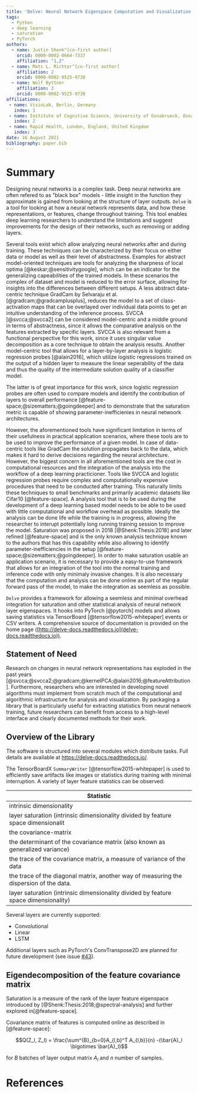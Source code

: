 ```yaml
---
title: 'Delve: Neural Network Eigenspace Computation and Visualization'
tags:
  - Python
  - deep learning
  - saturation
  - PyTorch
authors:
  - name: Justin Shenk^[co-first author]
    orcid: 0000-0002-0664-7337
    affiliation: "1,2"
  - name: Mats L. Richter^[co-first author]
    affiliation: 2
    orcid: 0000-0002-9525-9730
  - name: Wolf Byttner
    affiliation: 3
    orcid: 0000-0002-9525-9730
affiliations:
 - name: VisioLab, Berlin, Germany
   index: 1
 - name: Institute of Cognitive Science, University of Osnabrueck, Osnabrueck, Germany
   index: 2
 - name: Rapid Health, London, England, United Kingdom
   index: 3
date: 16 August 2021
bibliography: paper.bib
---
```


# Summary
Designing neural networks is a complex task.
Deep neural networks are often refered to as "black box" models - little insight in the function they approximate is gained from looking at the structure of layer outputs.
``Delve`` is a tool for looking at how a neural network represents data, and how these representations, or features, change throughout training.
This tool enables deep learning researchers to understand the limitations and suggest improvements for the design of their networks, such as removing or adding layers.

Several tools exist which allow analyzing neural networks after and during training.
These techniques can be characterized by their focus on either data or model as well as their level of abstractness.
Examples for abstract model-oriented techniques are tools for analyzing the sharpness of local optima [@keskar;@sensitivitygoogle], which can be an indicator for the generalizing capeabilities of the trained models.
In these scenarios the complex of dataset and model is reduced to the error surface, allowing for insights into the differences between different setups.
A less abstract data-centric technique GradCam by Selvaraju et al. [@gradcam;@gradcamplusplus], reduces the model to a set of class-activation maps that can be overlayed over individual data points to get an intuitive understanding of the inference process.
SVCCA [@svcca;@svcca2] can be considered model-centric and a middle ground in terms of abstractness, since it allows the comparative analysis on the features extracted by specific layers.
SVCCA is also relevant from a functional perspective for this work, since it uses singular value decomposition as a core technique to obtain the analysis results.
Another model-centric tool that allows for a layer-by-layer analysis is logistic regression probes [@alain2016], which utilize logistic regressions trained on the output of a hidden layer to measure the linear seperability of the data and thus the quality of the intermediate solution quality of a classifier model.

The latter is of great importance for this work, since logistic regression probes are often used to compare models and identify the contribution of layers to overall performance [@feature-space;@sizematters;@goingdeeper] and to demonstrate that the saturation metric is capable of showing parameter-inefficienies in neural netwoork architectures.

However, the aforementioned tools have significant limitation in terms of their usefulness in practical application scenarios, where these tools are to be used to improve the performance of a given model.
In case of data-centric tools like GradCam the solution propagates back to the data, which makes it hard to derive decisions regarding the neural architecture.
However, the biggest concern in all aforementioned tools are the cost in computational resources and the integration of the analysis into the workflow of a deep learning practicioner.
Tools like SVCCA and logistic regression probes require complex and computationally expensive procedures that need to be conducted after training.
This naturally limits these techniques to small benchmarks and primarily academic datasets like Cifar10 [@feature-space].
A analysis tool that is to be used during the development of a deep learning based model needs to be able to be used with little computational and workflow overhead as possible.
Ideally the analysis can be done life while the training is in progress, allowing the researcher to interupt potentially long running training session to improve the model.
Saturation was proposed in 2018 [@Shenk:Thesis:2018] and later refined [@feature-space] and is the only known analysis technique known to the authors that has this capability while also allowing to identify parameter-inefficiencies in the setup [@feature-space;@sizematters;@goingdeeper].
In order to make saturation usable an application scenario, it is necessary to provide a easy-to-use framework that allows for an integration of the tool into the normal training and inference code with only minimaly invasive changes.
It is also necessary that the computation and analysis can be done online as part of the regular forward pass of the model, to make the integration as seemless as possible.

``Delve`` provides a framework for allowing a seemless and minimal overhead integration for saturation and
other statistical analysis of neural network layer eigenspaces.
It hooks into PyTorch [@pytorch] models and allows saving statistics via TensorBoard [@tensorflow2015-whitepaper] events or CSV writers.
A comprehensive source of documentation is provided on the home page
([http://delve-docs.readthedocs.io](delve-docs.readthedocs.io)).


## Statement of Need
Research on changes in neural network representations has exploded in the past years [@svcca;@svcca2;@gradcam;@kernelPCA;@alain2016;@featureAttribution].
Furthermore, researchers who are interested in developing novel algorithms must implement from scratch much of the computational and algorithmic infrastructure for analysis and visualization.
By packaging a library that is particularly useful for extracting statistics from neural network training, future researchers can benefit from access to a high-level interface and clearly documented methods for their work.

## Overview of the Library
The software is structured into several modules which distribute tasks. Full details are available at <https://delve-docs.readthedocs.io/>.

The TensorBoardX `SummaryWriter` [@tensorflow2015-whitepaper] is used to efficiently save artifacts like images or statistics during training with minimal interruption.
A variety of layer feature statistics can be observed:

| Statistic |
|----------------------------------------------------------------------------------|
| intrinsic dimensionality                                                               |
| layer saturation (intrinsic dimensionality divided by feature space dimensionalit      |
| the covariance-matrix                    |
| the determinant of the covariance matrix (also known as generalized variance)          |
| the trace of the covariance matrix, a measure of variance of the data                  |
| the trace of the diagonal matrix, another way of measuring the dispersion of the data. |
| layer saturation (intrinsic dimensionality divided by feature space dimensionality)    |


Several layers are currently supported:

* Convolutional
* Linear
* LSTM

Additional layers such as PyTorch's ConvTranspose2D are planned for future development (see issue [#43](https://github.com/delve-team/delve/issues/43)).

## Eigendecomposition of the feature covariance matrix

Saturation is a measure of the rank of the layer feature eigenspace introduced by [@Shenk:Thesis:2018;@spectral-analysis] and further explored in[@feature-space].

Covariance matrix of features is computed online as described in [@feature-space]:

$$Q(Z_l, Z_l) = \frac{\sum^{B}_{b=0}A_{l,b}^T A_{l,b}}{n} -(\bar{A}_l \bigotimes \bar{A}_l)$$

for $B$ batches of layer output matrix $A_l$ and $n$ number of samples.

# References
